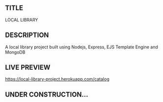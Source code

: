 ## TITLE
LOCAL LIBRARY

## DESCRIPTION
A local library project built using Nodejs, Express, EJS Template Engine and MongoDB

## LIVE PREVIEW
https://local-library-project.herokuapp.com/catalog

## UNDER CONSTRUCTION...
